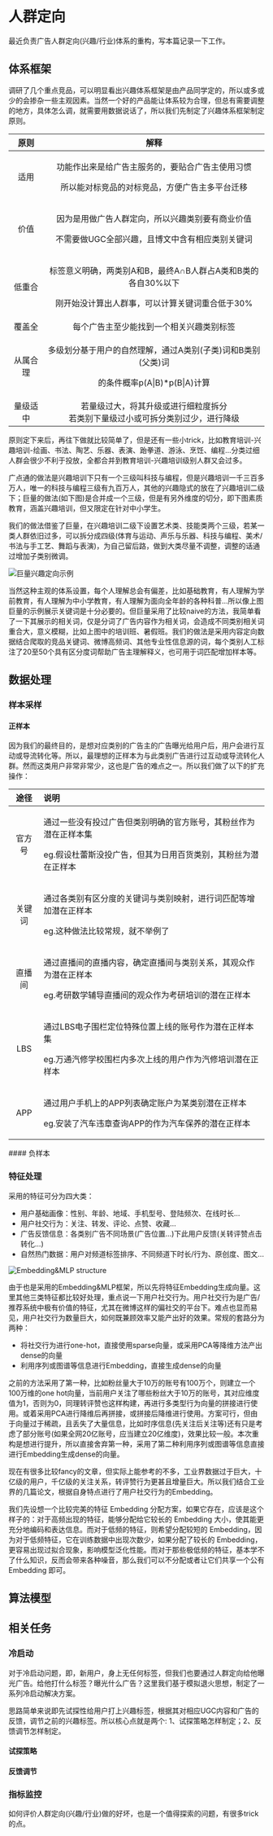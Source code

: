 # 人群定向

最近负责广告人群定向\(兴趣/行业\)体系的重构，写本篇记录一下工作。

## 体系框架

调研了几个重点竞品，可以明显看出兴趣体系框架是由产品同学定的，所以或多或少的会掺杂一些主观因素。当然一个好的产品能让体系较为合理，但总有需要调整的地方，具体怎么调，就需要用数据说话了，所以我们先制定了兴趣体系框架制定原则。

<table>
  <thead>
    <tr>
      <th style="text-align:center">&#x539F;&#x5219;</th>
      <th style="text-align:center">&#x89E3;&#x91CA;</th>
    </tr>
  </thead>
  <tbody>
    <tr>
      <td style="text-align:center">&#x9002;&#x7528;</td>
      <td style="text-align:center">
        <p>&#x529F;&#x80FD;&#x4F5C;&#x51FA;&#x6765;&#x662F;&#x7ED9;&#x5E7F;&#x544A;&#x4E3B;&#x670D;&#x52A1;&#x7684;&#xFF0C;&#x8981;&#x8D34;&#x5408;&#x5E7F;&#x544A;&#x4E3B;&#x4F7F;&#x7528;&#x4E60;&#x60EF;</p>
        <p>&#x6240;&#x4EE5;&#x80FD;&#x5BF9;&#x6807;&#x7ADE;&#x54C1;&#x7684;&#x5BF9;&#x6807;&#x7ADE;&#x54C1;&#xFF0C;&#x65B9;&#x4FBF;&#x5E7F;&#x544A;&#x4E3B;&#x591A;&#x5E73;&#x53F0;&#x8FC1;&#x79FB;</p>
      </td>
    </tr>
    <tr>
      <td style="text-align:center">&#x4EF7;&#x503C;</td>
      <td style="text-align:center">
        <p>&#x56E0;&#x4E3A;&#x662F;&#x7528;&#x505A;&#x5E7F;&#x544A;&#x4EBA;&#x7FA4;&#x5B9A;&#x5411;&#xFF0C;&#x6240;&#x4EE5;&#x5174;&#x8DA3;&#x7C7B;&#x522B;&#x8981;&#x6709;&#x5546;&#x4E1A;&#x4EF7;&#x503C;</p>
        <p>&#x4E0D;&#x9700;&#x8981;&#x505A;UGC&#x5168;&#x90E8;&#x5174;&#x8DA3;&#xFF0C;&#x4E14;&#x535A;&#x6587;&#x4E2D;&#x542B;&#x6709;&#x76F8;&#x5E94;&#x7C7B;&#x522B;&#x5173;&#x952E;&#x8BCD;</p>
      </td>
    </tr>
    <tr>
      <td style="text-align:center">&#x4F4E;&#x91CD;&#x5408;</td>
      <td style="text-align:center">
        <p>&#x6807;&#x7B7E;&#x610F;&#x4E49;&#x660E;&#x786E;&#xFF0C;&#x4E24;&#x7C7B;&#x522B;A&#x548C;B&#xFF0C;&#x6700;&#x7EC8;A&#x2229;B&#x4EBA;&#x7FA4;&#x5360;A&#x7C7B;&#x548C;B&#x7C7B;&#x7684;&#x5404;&#x81EA;30%&#x4EE5;&#x4E0B;</p>
        <p>&#x521A;&#x5F00;&#x59CB;&#x6CA1;&#x8BA1;&#x7B97;&#x51FA;&#x4EBA;&#x7FA4;&#x4E8B;&#xFF0C;&#x53EF;&#x4EE5;&#x8BA1;&#x7B97;&#x5173;&#x952E;&#x8BCD;&#x91CD;&#x5408;&#x4F4E;&#x4E8E;30%</p>
      </td>
    </tr>
    <tr>
      <td style="text-align:center">&#x8986;&#x76D6;&#x5168;</td>
      <td style="text-align:center">&#x6BCF;&#x4E2A;&#x5E7F;&#x544A;&#x4E3B;&#x81F3;&#x5C11;&#x80FD;&#x627E;&#x5230;&#x4E00;&#x4E2A;&#x76F8;&#x5173;&#x5174;&#x8DA3;&#x7C7B;&#x522B;&#x6807;&#x7B7E;</td>
    </tr>
    <tr>
      <td style="text-align:center">&#x4ECE;&#x5C5E;&#x5408;&#x7406;</td>
      <td style="text-align:center">
        <p>&#x591A;&#x7EA7;&#x5212;&#x5206;&#x57FA;&#x4E8E;&#x7528;&#x6237;&#x7684;&#x81EA;&#x7136;&#x7406;&#x89E3;&#xFF0C;&#x901A;&#x8FC7;A&#x7C7B;&#x522B;(&#x5B50;&#x7C7B;)&#x8BCD;&#x548C;B&#x7C7B;&#x522B;(&#x7236;&#x7C7B;)&#x8BCD;</p>
        <p>&#x7684;&#x6761;&#x4EF6;&#x6982;&#x7387;p(A|B)*p(B|A)&#x8BA1;&#x7B97;</p>
      </td>
    </tr>
    <tr>
      <td style="text-align:center">&#x91CF;&#x7EA7;&#x9002;&#x4E2D;</td>
      <td style="text-align:center">&#x82E5;&#x91CF;&#x7EA7;&#x8FC7;&#x5927;&#xFF0C;&#x5C06;&#x5176;&#x5347;&#x7EA7;&#x6216;&#x8FDB;&#x884C;&#x7EC6;&#x7C92;&#x5EA6;&#x62C6;&#x5206;
        <br
        />&#x82E5;&#x7C7B;&#x522B;&#x4E0B;&#x91CF;&#x7EA7;&#x8FC7;&#x5C0F;&#x6216;&#x53EF;&#x62C6;&#x5206;&#x7C7B;&#x522B;&#x8FC7;&#x5C11;&#xFF0C;&#x8FDB;&#x884C;&#x964D;&#x7EA7;</td>
    </tr>
  </tbody>
</table>原则定下来后，再往下做就比较简单了，但是还有一些小trick，比如教育培训-兴趣培训-绘画、书法、陶艺、乐器、表演、跆拳道、游泳、烹饪、编程...分类过细人群会很少不利于投放，全都合并到教育培训-兴趣培训级别人群又会过多。

广点通的做法是兴趣培训下只有一个三级叫科技与编程，但是兴趣培训一千三百多万人，唯一的科技与编程三级有九百万人，其他的兴趣隐式的放在了兴趣培训二级下；巨量的做法\(如下图\)是合并成一个三级，但是有另外维度的切分，即下图素质教育，涵盖兴趣培训，但又限定在针对中小学生。

我们的做法借鉴了巨量，在兴趣培训二级下设置艺术类、技能类两个三级，若某一类人群依旧过多，可以拆分成四级\(体育与运动、声乐与乐器、科技与编程、美术/书法与手工艺、舞蹈与表演\)，为自己留后路，做到大类尽量不调整，调整的话通过增加子类别微调。

![&#x5DE8;&#x91CF;&#x5174;&#x8DA3;&#x5B9A;&#x5411;&#x793A;&#x4F8B;](../../../.gitbook/assets/ju-liang-xing-qu-ding-xiang.png)

当然这种主观的体系设置，每个人理解总会有偏差，比如基础教育，有人理解为学前教育，有人理解为中小学教育，有人理解为面向全年龄的各种科普...所以像上图巨量的示例展示关键词是十分必要的。但巨量采用了比较naive的方法，我简单看了一下其展示的相关词，仅是分词了广告内容作为相关词，会造成不同类别相关词重合大，意义模糊，比如上图中的培训班、暑假班。我们的做法是采用内容定向数据结合爬取的竞品关键词、微博高频词、其他专业性信息源的词，每个类别人工标注了20至50个具有区分度词帮助广告主理解释义，也可用于词匹配增加样本等。

## 数据处理

### 样本采样

#### 正样本

因为我们的最终目的，是想对应类别的广告主的广告曝光给用户后，用户会进行互动或导流转化等。所以，最理想的正样本为与此类别广告进行过互动或导流转化人群。然而这类用户非常非常少，这也是广告的难点之一。所以我们做了以下的扩充操作：

<table>
  <thead>
    <tr>
      <th style="text-align:center">&#x9014;&#x5F84;</th>
      <th style="text-align:left">&#x8BF4;&#x660E;</th>
    </tr>
  </thead>
  <tbody>
    <tr>
      <td style="text-align:center">&#x5B98;&#x65B9;&#x53F7;</td>
      <td style="text-align:left">
        <p>&#x901A;&#x8FC7;&#x4E00;&#x4E9B;&#x6CA1;&#x6709;&#x6295;&#x8FC7;&#x5E7F;&#x544A;&#x4F46;&#x7C7B;&#x522B;&#x660E;&#x786E;&#x7684;&#x5B98;&#x65B9;&#x8D26;&#x53F7;&#xFF0C;&#x5176;&#x7C89;&#x4E1D;&#x4F5C;&#x4E3A;&#x6F5C;&#x5728;&#x6B63;&#x6837;&#x672C;&#x96C6;</p>
        <p>eg.&#x5047;&#x8BBE;&#x675C;&#x857E;&#x65AF;&#x6CA1;&#x6295;&#x5E7F;&#x544A;&#xFF0C;&#x4F46;&#x5176;&#x4E3A;&#x65E5;&#x7528;&#x767E;&#x8D27;&#x7C7B;&#x522B;&#xFF0C;&#x5176;&#x7C89;&#x4E1D;&#x4E3A;&#x6F5C;&#x5728;&#x6B63;&#x6837;&#x672C;</p>
      </td>
    </tr>
    <tr>
      <td style="text-align:center">&#x5173;&#x952E;&#x8BCD;</td>
      <td style="text-align:left">
        <p>&#x901A;&#x8FC7;&#x5404;&#x7C7B;&#x522B;&#x6709;&#x533A;&#x5206;&#x5EA6;&#x7684;&#x5173;&#x952E;&#x8BCD;&#x4E0E;&#x7C7B;&#x522B;&#x6620;&#x5C04;&#xFF0C;&#x8FDB;&#x884C;&#x8BCD;&#x5339;&#x914D;&#x7B49;&#x589E;&#x52A0;&#x6F5C;&#x5728;&#x6B63;&#x6837;&#x672C;</p>
        <p>eg.&#x8FD9;&#x79CD;&#x505A;&#x6CD5;&#x6BD4;&#x8F83;&#x5E38;&#x89C4;&#xFF0C;&#x5C31;&#x4E0D;&#x4E3E;&#x4F8B;&#x4E86;</p>
      </td>
    </tr>
    <tr>
      <td style="text-align:center">&#x76F4;&#x64AD;&#x95F4;</td>
      <td style="text-align:left">
        <p>&#x901A;&#x8FC7;&#x76F4;&#x64AD;&#x95F4;&#x7684;&#x76F4;&#x64AD;&#x5185;&#x5BB9;&#xFF0C;&#x786E;&#x5B9A;&#x76F4;&#x64AD;&#x95F4;&#x4E0E;&#x7C7B;&#x522B;&#x5173;&#x7CFB;&#xFF0C;&#x5176;&#x89C2;&#x4F17;&#x4F5C;&#x4E3A;&#x6F5C;&#x5728;&#x6B63;&#x6837;&#x672C;</p>
        <p>eg.&#x8003;&#x7814;&#x6570;&#x5B66;&#x8F85;&#x5BFC;&#x76F4;&#x64AD;&#x95F4;&#x7684;&#x89C2;&#x4F17;&#x4F5C;&#x4E3A;&#x8003;&#x7814;&#x57F9;&#x8BAD;&#x7684;&#x6F5C;&#x5728;&#x6B63;&#x6837;&#x672C;</p>
      </td>
    </tr>
    <tr>
      <td style="text-align:center">LBS</td>
      <td style="text-align:left">
        <p>&#x901A;&#x8FC7;LBS&#x7535;&#x5B50;&#x56F4;&#x680F;&#x5B9A;&#x4F4D;&#x7279;&#x6B8A;&#x4F4D;&#x7F6E;&#x4E0A;&#x7EBF;&#x7684;&#x8D26;&#x53F7;&#x4F5C;&#x4E3A;&#x6F5C;&#x5728;&#x6B63;&#x6837;&#x672C;&#x96C6;</p>
        <p>eg.&#x4E07;&#x901A;&#x6C7D;&#x4FEE;&#x5B66;&#x6821;&#x56F4;&#x680F;&#x5185;&#x591A;&#x6B21;&#x4E0A;&#x7EBF;&#x7684;&#x7528;&#x6237;&#x4F5C;&#x4E3A;&#x6C7D;&#x4FEE;&#x57F9;&#x8BAD;&#x6F5C;&#x5728;&#x6B63;&#x6837;&#x672C;</p>
      </td>
    </tr>
    <tr>
      <td style="text-align:center">APP</td>
      <td style="text-align:left">
        <p>&#x901A;&#x8FC7;&#x7528;&#x6237;&#x624B;&#x673A;&#x4E0A;&#x7684;APP&#x5217;&#x8868;&#x786E;&#x5B9A;&#x8D26;&#x6237;&#x4E3A;&#x67D0;&#x7C7B;&#x522B;&#x6F5C;&#x5728;&#x6B63;&#x6837;&#x672C;</p>
        <p>eg.&#x5B89;&#x88C5;&#x4E86;&#x6C7D;&#x8F66;&#x8FDD;&#x7AE0;&#x67E5;&#x8BE2;APP&#x7684;&#x4F5C;&#x4E3A;&#x6C7D;&#x8F66;&#x4FDD;&#x517B;&#x7684;&#x6F5C;&#x5728;&#x6B63;&#x6837;&#x672C;</p>
      </td>
    </tr>
  </tbody>
</table>#### 负样本



### 特征处理

采用的特征可分为四大类：

* 用户基础画像：性别、年龄、地域、手机型号、登陆频次、在线时长...
* 用户社交行为：关注、转发、评论、点赞、收藏...
* 广告反馈信息：各类别广告不同场景\(广告位置...\)下此用户反馈\(关转评赞点击转化...\)
* 自然热门数据：用户对频道标签排序、不同频道下时长/行为、原创度、图文...

![Embedding&amp;MLP structure](../../../.gitbook/assets/embedding-and-mlp.png)

由于也是采用的Embedding&MLP框架，所以先将特征Embedding生成向量。这里其他三类特征都比较好处理，重点说一下用户社交行为。用户社交行为是广告/推荐系统中极有价值的特征，尤其在微博这样的偏社交的平台下。难点也显而易见，用户社交行为数量巨大，如何既兼顾效率又能产出好的效果。常规的套路分为两种：

* 将社交行为进行one-hot，直接使用sparse向量，或采用PCA等降维方法产出dense的向量
* 利用序列或图谱等信息进行Embedding，直接生成dense的向量

之前的方法采用了第一种，比如粉丝量大于10万的账号有100万个，则建立一个100万维的one hot向量，当前用户关注了哪些粉丝大于10万的账号，其对应维度值为1，否则为0，同理转评赞也这样构建，再进行多类型行为向量的拼接进行使用。或着采用PCA进行降维后再拼接，或拼接后降维进行使用。方案可行，但由于向量过于稀疏，且丢失了大量信息，比如时序信息\(先关注后关注等\)还有只是考虑了部分账号\(如果全网20亿账号，应当建立20亿维度\)，效果比较一般。本次重构是想进行提升，所以直接舍弃第一种，采用了第二种利用序列或图谱等信息直接进行Embedding生成dense的向量。

现在有很多比较fancy的文章，但实际上能参考的不多，工业界数据过于巨大，十亿级的用户，千亿级的关注关系，转评赞行为更甚且增量巨大。所以我们结合工业界的几篇论文，根据自身特点进行了用户社交行为的Embedding。

我们先设想一个比较完美的特征 Embedding 分配方案，如果它存在，应该是这个样子的：对于高频出现的特征，能够分配给它较长的 Embedding 大小，使其能更充分地编码和表达信息。而对于低频的特征，则希望分配较短的 Embedding，因为对于低频特征，它在训练数据中出现次数少，如果分配了较长的 Embedding，更容易出现过拟合现象，影响模型泛化性能。而对于那些极低频的特征，基本学不了什么知识，反而会带来各种噪音，那么我们可以不分配或者让它们共享一个公有 Embedding 即可。

## 算法模型



## 相关任务

### 冷启动

对于冷启动问题，即，新用户，身上无任何标签，但我们也要通过人群定向给他曝光广告。给他打什么标签？曝光什么广告？这里我们基于模拟退火思想，制定了一系列冷启动解决方案。

思路简单来说即先试探性给用户打上兴趣标签，根据其对相应UGC内容和广告的反馈，调节之前的兴趣标签。所以核心点就是两个: 1、试探策略怎样制定；2、反馈调节怎样制定。

#### 试探策略

#### 反馈调节

### 指标监控

如何评价人群定向\(兴趣/行业\)做的好坏，也是一个值得探索的问题，有很多trick的点。



